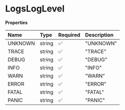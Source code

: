 # LogsLogLevel

**Properties**

| Name    | Type   | Required | Description |
| :------ | :----- | :------- | :---------- |
| UNKNOWN | string | ✅       | "UNKNOWN"   |
| TRACE   | string | ✅       | "TRACE"     |
| DEBUG   | string | ✅       | "DEBUG"     |
| INFO    | string | ✅       | "INFO"      |
| WARN    | string | ✅       | "WARN"      |
| ERROR   | string | ✅       | "ERROR"     |
| FATAL   | string | ✅       | "FATAL"     |
| PANIC   | string | ✅       | "PANIC"     |

<!-- This file was generated by liblab | https://liblab.com/ -->
